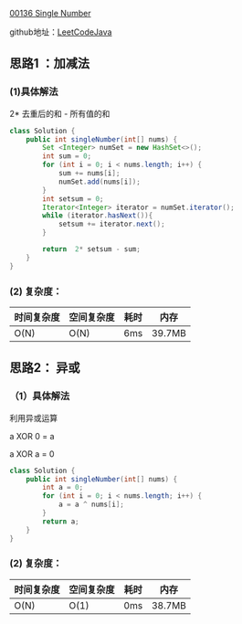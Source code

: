 [00136 Single Number](https://leetcode.com/problems/single-number/)

github地址：[LeetCodeJava](https://github.com/binggouxsm/LeetCodeJava)

## 思路1 ：加减法

### (1)具体解法

2* 去重后的和 - 所有值的和

```java
class Solution {
    public int singleNumber(int[] nums) {
        Set <Integer> numSet = new HashSet<>();
        int sum = 0;
        for (int i = 0; i < nums.length; i++) {
            sum += nums[i];
            numSet.add(nums[i]);
        }
        int setsum = 0;
        Iterator<Integer> iterator = numSet.iterator();
        while (iterator.hasNext()){
            setsum += iterator.next();
        }

        return  2* setsum - sum;
    }
}
```

### (2) 复杂度：

时间复杂度| 空间复杂度 | 耗时 | 内存
--- | --- | --- | ---
O(N) | O(N) |  6ms | 39.7MB

## 思路2： 异或

### （1）具体解法

利用异或运算

a XOR 0 = a

a XOR a = 0

```java
class Solution {
    public int singleNumber(int[] nums) {
        int a = 0;
        for (int i = 0; i < nums.length; i++) {
            a = a ^ nums[i];
        }
        return a;
    }
}
```

### (2) 复杂度：

时间复杂度| 空间复杂度 | 耗时 | 内存
--- | --- | --- | ---
O(N) | O(1) | 0ms | 38.7MB




